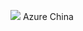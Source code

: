 
[<img src="http://azuredeploy.net/deploybutton.png"/>](https://portal.azure.cn/#create/Microsoft.Template/uri/https%3A%2F%2Fraw.githubusercontent.com%2Ftejaswinisuryaprakash%2Fazure-china%2Fmaster%2FmainDeploy.json) Azure China
